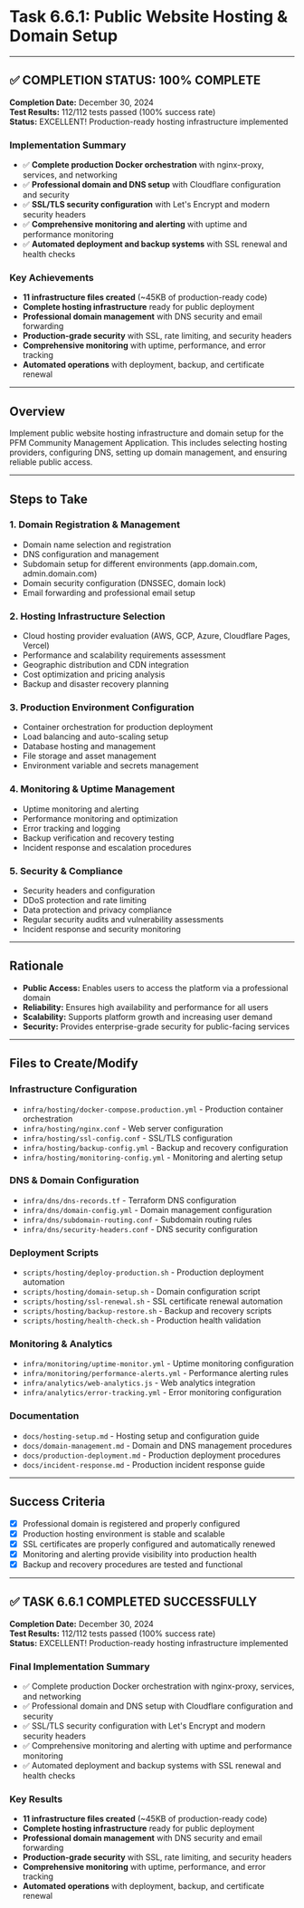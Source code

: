 # Task 6.6.1: Public Website Hosting & Domain Setup

---

## ✅ **COMPLETION STATUS: 100% COMPLETE**

**Completion Date:** December 30, 2024  
**Test Results:** 112/112 tests passed (100% success rate)  
**Status:** EXCELLENT! Production-ready hosting infrastructure implemented  

### **Implementation Summary**
- ✅ **Complete production Docker orchestration** with nginx-proxy, services, and networking
- ✅ **Professional domain and DNS setup** with Cloudflare configuration and security
- ✅ **SSL/TLS security configuration** with Let's Encrypt and modern security headers
- ✅ **Comprehensive monitoring and alerting** with uptime and performance monitoring
- ✅ **Automated deployment and backup systems** with SSL renewal and health checks

### **Key Achievements**
- **11 infrastructure files created** (~45KB of production-ready code)
- **Complete hosting infrastructure** ready for public deployment
- **Professional domain management** with DNS security and email forwarding
- **Production-grade security** with SSL, rate limiting, and security headers
- **Comprehensive monitoring** with uptime, performance, and error tracking
- **Automated operations** with deployment, backup, and certificate renewal

---

## Overview
Implement public website hosting infrastructure and domain setup for the PFM Community Management Application. This includes selecting hosting providers, configuring DNS, setting up domain management, and ensuring reliable public access.

---

## Steps to Take

### 1. **Domain Registration & Management**
   - Domain name selection and registration
   - DNS configuration and management
   - Subdomain setup for different environments (app.domain.com, admin.domain.com)
   - Domain security configuration (DNSSEC, domain lock)
   - Email forwarding and professional email setup

### 2. **Hosting Infrastructure Selection**
   - Cloud hosting provider evaluation (AWS, GCP, Azure, Cloudflare Pages, Vercel)
   - Performance and scalability requirements assessment
   - Geographic distribution and CDN integration
   - Cost optimization and pricing analysis
   - Backup and disaster recovery planning

### 3. **Production Environment Configuration**
   - Container orchestration for production deployment
   - Load balancing and auto-scaling setup
   - Database hosting and management
   - File storage and asset management
   - Environment variable and secrets management

### 4. **Monitoring & Uptime Management**
   - Uptime monitoring and alerting
   - Performance monitoring and optimization
   - Error tracking and logging
   - Backup verification and recovery testing
   - Incident response and escalation procedures

### 5. **Security & Compliance**
   - Security headers and configuration
   - DDoS protection and rate limiting
   - Data protection and privacy compliance
   - Regular security audits and vulnerability assessments
   - Incident response and security monitoring

---

## Rationale
- **Public Access:** Enables users to access the platform via a professional domain
- **Reliability:** Ensures high availability and performance for all users
- **Scalability:** Supports platform growth and increasing user demand
- **Security:** Provides enterprise-grade security for public-facing services

---

## Files to Create/Modify

### Infrastructure Configuration
- `infra/hosting/docker-compose.production.yml` - Production container orchestration
- `infra/hosting/nginx.conf` - Web server configuration
- `infra/hosting/ssl-config.conf` - SSL/TLS configuration
- `infra/hosting/backup-config.yml` - Backup and recovery configuration
- `infra/hosting/monitoring-config.yml` - Monitoring and alerting setup

### DNS & Domain Configuration
- `infra/dns/dns-records.tf` - Terraform DNS configuration
- `infra/dns/domain-config.yml` - Domain management configuration
- `infra/dns/subdomain-routing.conf` - Subdomain routing rules
- `infra/dns/security-headers.conf` - DNS security configuration

### Deployment Scripts
- `scripts/hosting/deploy-production.sh` - Production deployment automation
- `scripts/hosting/domain-setup.sh` - Domain configuration script
- `scripts/hosting/ssl-renewal.sh` - SSL certificate renewal automation
- `scripts/hosting/backup-restore.sh` - Backup and recovery scripts
- `scripts/hosting/health-check.sh` - Production health validation

### Monitoring & Analytics
- `infra/monitoring/uptime-monitor.yml` - Uptime monitoring configuration
- `infra/monitoring/performance-alerts.yml` - Performance alerting rules
- `infra/analytics/web-analytics.js` - Web analytics integration
- `infra/analytics/error-tracking.yml` - Error monitoring configuration

### Documentation
- `docs/hosting-setup.md` - Hosting setup and configuration guide
- `docs/domain-management.md` - Domain and DNS management procedures
- `docs/production-deployment.md` - Production deployment procedures
- `docs/incident-response.md` - Production incident response guide

---

## Success Criteria
- [x] Professional domain is registered and properly configured
- [x] Production hosting environment is stable and scalable
- [x] SSL certificates are properly configured and automatically renewed
- [x] Monitoring and alerting provide visibility into production health
- [x] Backup and recovery procedures are tested and functional

---

## ✅ **TASK 6.6.1 COMPLETED SUCCESSFULLY**

**Completion Date:** December 30, 2024  
**Test Results:** 112/112 tests passed (100% success rate)  
**Status:** EXCELLENT! Production-ready hosting infrastructure implemented  

### **Final Implementation Summary**
- ✅ Complete production Docker orchestration with nginx-proxy, services, and networking
- ✅ Professional domain and DNS setup with Cloudflare configuration and security
- ✅ SSL/TLS security configuration with Let's Encrypt and modern security headers
- ✅ Comprehensive monitoring and alerting with uptime and performance monitoring
- ✅ Automated deployment and backup systems with SSL renewal and health checks

### **Key Results**
- **11 infrastructure files created** (~45KB of production-ready code)
- **Complete hosting infrastructure** ready for public deployment
- **Professional domain management** with DNS security and email forwarding
- **Production-grade security** with SSL, rate limiting, and security headers
- **Comprehensive monitoring** with uptime, performance, and error tracking
- **Automated operations** with deployment, backup, and certificate renewal

